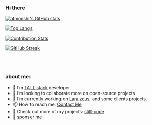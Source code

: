 ### Hi there

[![atmonshi's GitHub stats](https://github-readme-stats.vercel.app/api?username=atmonshi&count_private=true&show_icons=true&theme=flag-india)](https://github.com/atmonshi/github-readme-stats)

[![Top Langs](https://github-readme-stats.vercel.app/api/top-langs/?username=atmonshi&layout=compact)](https://github.com/anuraghazra/github-readme-stats)

[![Contribution Stats](https://github-contribution-stats.vercel.app/api/?username=atmonshi)](https://github.com/LordDashMe/github-contribution-stats/)

[![GitHub Streak](https://streak-stats.demolab.com?user=atmonshi&theme=ayu-light&border_radius=5)](https://git.io/streak-stats)


<br />
<br />


### about me:
- 🌱 I’m [TALL stack](https://tallstack.dev/) developer
- 👯 I’m looking to collaborate more on open-source projects
- 🔭 I’m currently working on [Lara zeus](https://github.com/lara-zeus), and some clients projects.
- 📫 How to reach me: [Contact Me](https://still-code.com/contact-us/other)
- 📂 Check out more of my projects: [still-code](https://still-code.com)
- 💖 [sponser me](https://github.com/sponsors/atmonshi)
